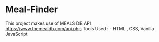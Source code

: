 # Meal-Finder
This project makes use of MEALS DB API https://www.themealdb.com/api.php
Tools Used : -
HTML , CSS, Vanilla JavaScript

